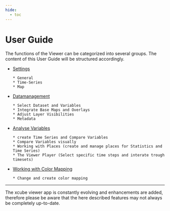 ```yaml
---
hide:
  - toc
---
```


# User Guide

The functions of the Viewer can be categorized into several groups. The content of this User Guide will be structured accordingly.

- [Settings](settings.md)

      * General
      * Time-Series
      * Map

- [Datamanagement](getting_started.md)

      * Select Dataset and Variables
      * Integrate Base Maps and Overlays
      * Adjust Layer Visibilities
      * Metadata

- [Analyse Variables](analyse.md)

      * create Time Series and Compare Variables
      * Compare Variables visually
      * Working with Places (create and manage places for Statistics and Time Series)
      * The Viewer Player (Select specific time steps and interate trough timesets)

- [Working with Color Mapping](colormaps.md)

      * Change and create color mapping

---

The xcube viewer app is constantly evolving and enhancements are added, therefore please be aware that the here
described features may not always be completely up-to-date.
